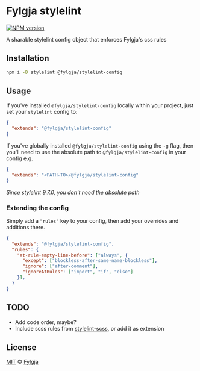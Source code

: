 # Fylgja stylelint

[![NPM version](https://img.shields.io/npm/v/@fylgja/stylelint-config.svg)](https://www.npmjs.org/package/@fylgja/stylelint-config)

A sharable stylelint config object that enforces Fylgja's css rules

## Installation

```bash
npm i -D stylelint @fylgja/stylelint-config
```

## Usage

If you've installed `@fylgja/stylelint-config` locally within your project, just set your `stylelint` config to:

```json
{
  "extends": "@fylgja/stylelint-config"
}
```

If you've globally installed `@fylgja/stylelint-config` using the `-g` flag, then you'll need to use the absolute path to `@fylgja/stylelint-config` in your config e.g.

```json
{
  "extends": "<PATH-TO>/@fylgja/stylelint-config"
}
```

_Since stylelint 9.7.0, you don't need the absolute path_

### Extending the config

Simply add a `"rules"` key to your config, then add your overrides and additions there.

```json
{
  "extends": "@fylgja/stylelint-config",
  "rules": {
    "at-rule-empty-line-before": ["always", {
      "except": ["blockless-after-same-name-blockless"],
      "ignore": ["after-comment"],
      "ignoreAtRules": ["import", "if", "else"]
    }],
  }
}
```

## TODO
* Add code order, maybe?
* Include scss rules from [stylelint-scss](https://github.com/kristerkari/stylelint-scss), or add it as extension

## License
[MIT](LICENSE) © [Fylgja](https://getfylgja.com/)
